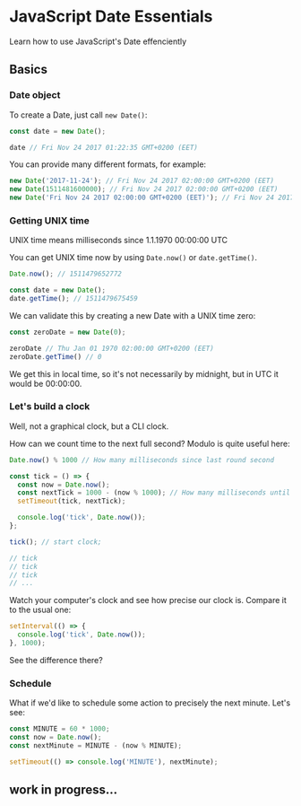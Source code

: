 # JavaScript Date Essentials
Learn how to use JavaScript's Date effenciently

## Basics

### Date object
To create a Date, just call `new Date()`:
```js
const date = new Date();

date // Fri Nov 24 2017 01:22:35 GMT+0200 (EET)
```

You can provide many different formats, for example:
```js
new Date('2017-11-24'); // Fri Nov 24 2017 02:00:00 GMT+0200 (EET)
new Date(1511481600000); // Fri Nov 24 2017 02:00:00 GMT+0200 (EET)
new Date('Fri Nov 24 2017 02:00:00 GMT+0200 (EET)'); // Fri Nov 24 2017 02:00:00 GMT+0200 (EET)
```

### Getting UNIX time
UNIX time means milliseconds since 1.1.1970 00:00:00 UTC

You can get UNIX time now by using `Date.now()` or `date.getTime()`.

```js
Date.now(); // 1511479652772

const date = new Date();
date.getTime(); // 1511479675459
```

We can validate this by creating a new Date with a UNIX time zero:
```js
const zeroDate = new Date(0);

zeroDate // Thu Jan 01 1970 02:00:00 GMT+0200 (EET)
zeroDate.getTime() // 0
```

We get this in local time, so it's not necessarily by midnight, but in UTC it would be 00:00:00.

### Let's build a clock
Well, not a graphical clock, but a CLI clock.

How can we count time to the next full second? Modulo is quite useful here:

```js
Date.now() % 1000 // How many milliseconds since last round second
```

```js
const tick = () => {
  const now = Date.now();
  const nextTick = 1000 - (now % 1000); // How many milliseconds until next round second
  setTimeout(tick, nextTick);

  console.log('tick', Date.now());
};

tick(); // start clock;

// tick
// tick
// tick
// ...
```
Watch your computer's clock and see how precise our clock is. Compare it to the usual one:
```js
setInterval(() => {
  console.log('tick', Date.now());
}, 1000);
```

See the difference there?

### Schedule
What if we'd like to schedule some action to precisely the next minute. Let's see:

```js
const MINUTE = 60 * 1000;
const now = Date.now();
const nextMinute = MINUTE - (now % MINUTE);

setTimeout(() => console.log('MINUTE'), nextMinute);
```

## work in progress...
